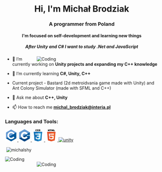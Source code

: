 <h1 align="center">Hi, I'm Michał Brodziak</h1>
<h3 align="center">A programmer from Poland</h3>
<h4 align="center">I'm focused on self-development and learning new things</h4>
<h5 align="center">After Unity and C# I want to study .Net and JavaScript</h5>
<img align="right" alt="Coding" width="400" src="https://cdn.dribbble.com/users/720825/screenshots/3253310/slim-jim-_dribbble_-_800x600_.gif">

- 🔭 I’m currently working on **Unity projects and expanding my C++ knowledge**

- 🌱 I’m currently learning **C#, Unity, C++**

- Current project - Bastard (2d metroidvania game made with Unity) and Ant Colony Simulator (made with SFML and C++)

- 💬 Ask me about **C++, Unity**

- 📫 How to reach me **michal_brodziak@interia.pl**


<h3 align="left">Languages and Tools:</h3>
<p align="left"> <a href="https://www.cprogramming.com/" target="_blank" rel="noreferrer"> <img src="https://raw.githubusercontent.com/devicons/devicon/master/icons/c/c-original.svg" alt="c" width="40" height="40"/> </a> <a href="https://www.w3schools.com/cpp/" target="_blank" rel="noreferrer"> <img src="https://raw.githubusercontent.com/devicons/devicon/master/icons/cplusplus/cplusplus-original.svg" alt="cplusplus" width="40" height="40"/> </a> <a href="https://www.w3schools.com/css/" target="_blank" rel="noreferrer"> <img src="https://raw.githubusercontent.com/devicons/devicon/master/icons/css3/css3-original-wordmark.svg" alt="css3" width="40" height="40"/> </a> <a href="https://www.w3.org/html/" target="_blank" rel="noreferrer"> <img src="https://raw.githubusercontent.com/devicons/devicon/master/icons/html5/html5-original-wordmark.svg" alt="html5" width="40" height="40"/> </a> <a href="https://unity.com/" target="_blank" rel="noreferrer"> <img src="https://www.vectorlogo.zone/logos/unity3d/unity3d-icon.svg" alt="unity" width="40" height="40"/> </a> </p>



<p>&nbsp;<img align="center" src="https://github-readme-stats.vercel.app/api?username=michalshy&show_icons=true&locale=en" alt="michalshy" /></p>

<img align="left" alt="Coding" width="400" src="https://user-images.githubusercontent.com/91937056/226865464-02e27f23-ffac-4a05-b87a-df1173cdea6a.gif">
<img align="right" alt="Coding" width="400" src="https://user-images.githubusercontent.com/91937056/226865464-02e27f23-ffac-4a05-b87a-df1173cdea6a.gif">


